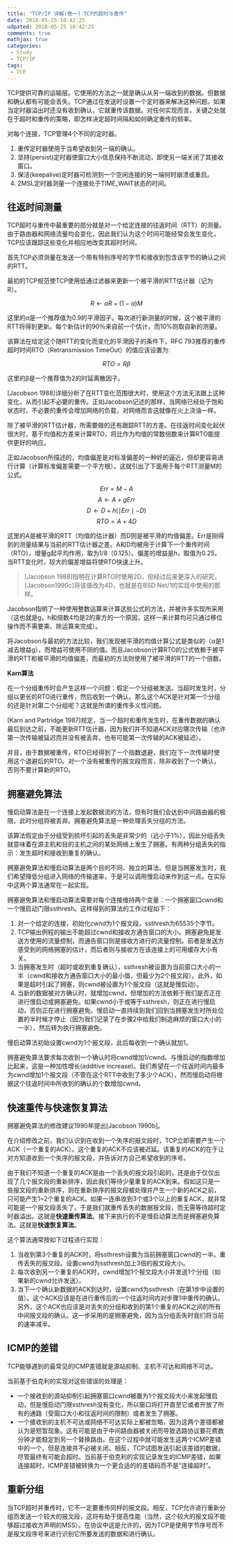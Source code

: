 ```yaml
---
title: "TCP/IP 详解(卷一) TCP的超时与重传"
date: 2018-05-25 10:42:25
udpated: 2018-05-25 10:42:25
comments: true
mathjax: true
categories:
 - Study
 - TCP/IP
tags:
 - TCP
---
```


TCP提供可靠的运输层。它使用的方法之一就是确认从另一端收到的数据。但数据和确认都有可能会丢失。TCP通过在发送时设置一个定时器来解决这种问题。如果当定时器溢出时还没有收到确认，它就重传该数据。对任何实现而言，关键之处就在于超时和重传的策略，即怎样决定超时间隔和如何确定重传的频率。

对每个连接，TCP管理4个不同的定时器。

1. 重传定时器使用于当希望收到另一端的确认。
2. 坚持(persist)定时器使窗口大小信息保持不断流动，即使另一端关闭了其接收窗口。
3. 保活(keepalive)定时器可检测到一个空闲连接的另一端何时崩溃或重启。
4. 2MSL定时器测量一个连接处于TIME_WAIT状态的时间。
<!-- more -->

## 往返时间测量

TCP超时与重传中最重要的部分就是对一个给定连接的往返时间（RTT）的测量。由于路由器和网络流量均会变化，因此我们认为这个时间可能经常会发生变化，TCP应该跟踪这些变化并相应地改变其超时时间。

首先TCP必须测量在发送一个带有特别序号的字节和接收到包含该字节的确认之间的RTT。

最初的TCP规范使TCP使用低通过滤器来更新一个被平滑的RTT估计器（记为R）。

$$R \leftarrow \alpha R+(1-\alpha)M$$

这里的α是一个推荐值为0.9的平滑因子。每次进行新测量的时候，这个被平滑的RTT将得到更新。每个新估计的90％来自前一个估计，而10%则取自新的测量。

该算法在给定这个随RTT的变化而变化的平滑因子的条件下，RFC 793推荐的重传超时时间RTO（Retransmission TimeOut）的值应该设置为:

$$RTO = R\beta$$

这里的β是一个推荐值为2的时延离散因子。

[Jacobson 1988]详细分析了在RTT变化范围很大时，使用这个方法无法跟上这种变化，从而引起不必要的重传。正如Jacobson记述的那样，当网络已经处于饱和状态时，不必要的重传会增加网络的负载，对网络而言这就像在火上浇油一样。

除了被平滑的RTT估计器，所需要做的还有跟踪RTT的方差。在往返时间变化起伏很大时，基于均值和方差来计算RTO，将比作为均值的常数倍数来计算RTO能提供更好的响应。

正如Jacobson所描述的，均值偏差是对标准偏差的一种好的逼近，但却更容易进行计算（计算标准偏差需要一个平方根）。这就引出了下面用于每个RTT测量M的公式。

$$Err = M - A$$
$$A \leftarrow A + gErr$$
$$D \leftarrow D + h(\mid Err\mid - D)$$
$$RTO = A + 4D$$

这里的A是被平滑的RTT（均值的估计器）而D则是被平滑的均值偏差。Err是刚得到的测量结果与当前的RTT估计器之差。A和D均被用于计算下一个重传时间（RTO）。增量g起平均作用，取为1/8（0.125）。偏差的增益是h，取值为0.25。当RTT变化时，较大的偏差增益将使RTO快速上升。

> [Jacobson 1988]指明在计算RTO时使用2D，但经过后来更深入的研究，[Jacobson1990c]将该值改为4D，也就是在BSD Net/1的实现中使用的那样。

Jacobson指明了一种使用整数运算来计算这些公式的方法，并被许多实现所采用（这也就是g，h和倍数4均是2的乘方的一个原因，这样一来计算均可只通过移位操作而不需要乘、除运算来完成）。

将Jacobson与最初的方法比较，我们发现被平滑的均值计算公式是类似的（α是1减去增益g），而增益可使用不同的值。而且Jacobson计算RTO的公式依赖于被平滑的RTT和被平滑的均值偏差，而最初的方法则使用了被平滑的RTT的一个倍数。

**Karn算法**

在一个分组重传时会产生这样一个问题：假定一个分组被发送。当超时发生时，分组以更长的RTO进行重传，然后收到一个确认。那么这个ACK是针对第一个分组的还是针对第二个分组呢？这就是所谓的重传多义性问题。

[Karn and Partridge 1987]规定，当一个超时和重传发生时，在重传数据的确认最后到达之前，不能更新RTT估计器，因为我们并不知道ACK对应哪次传输（也许第一次传输被延迟而并没有被丢弃，也有可能第一次传输的ACK被延迟）。

并且，由于数据被重传，RTO已经得到了一个指数退避，我们在下一次传输时使用这个退避后的RTO。对一个没有被重传的报文段而言，除非收到了一个确认，否则不要计算新的RTO。

## 拥塞避免算法

慢启动算法是在一个连接上发起数据流的方法，但有时我们会达到中间路由器的极限，此时分组将被丢弃。拥塞避免算法是一种处理丢失分组的方法。

该算法假定由于分组受到损坏引起的丢失是非常少的（远小于1%），因此分组丢失就意味着在源主机和目的主机之间的某处网络上发生了拥塞。有两种分组丢失的指示：发生超时和接收到重复的确认。

拥塞避免算法和慢启动算法是两个目的不同、独立的算法。但是当拥塞发生时，我们希望降低分组进入网络的传输速率，于是可以调用慢启动来作到这一点。在实际中这两个算法通常在一起实现。

拥塞避免算法和慢启动算法需要对每个连接维持两个变量：一个拥塞窗口cwnd和一个慢启动门限ssthresh。这样得到的算法的工作过程如下：

1. 对一个给定的连接，初始化cwnd为1个报文段，ssthresh为65535个字节。
2. TCP输出例程的输出不能超过cwnd和接收方通告窗口的大小。拥塞避免是发送方使用的流量控制，而通告窗口则是接收方进行的流量控制。前者是发送方感受到的网络拥塞的估计，而后者则与接收方在该连接上的可用缓存大小有关。
3. 当拥塞发生时（超时或收到重复确认），ssthresh被设置为当前窗口大小的一半（cwnd和接收方通告窗口大小的最小值，但最少为2个报文段）。此外，如果是超时引起了拥塞，则cwnd被设置为1个报文段（这就是慢启动）。
4. 当新的数据被对方确认时，就增加cwnd，但增加的方法依赖于我们是否正在进行慢启动或拥塞避免。如果cwnd小于或等于ssthresh，则正在进行慢启动，否则正在进行拥塞避免。慢启动一直持续到我们回到当拥塞发生时所处位置的半时候才停止（因为我们记录了在步骤2中给我们制造麻烦的窗口大小的一半），然后转为执行拥塞避免。

慢启动算法初始设置cwnd为1个报文段，此后每收到一个确认就加1。

拥塞避免算法要求每次收到一个确认时将cwnd增加1/cwnd。与慢启动的指数增加比起来，这是一种加性增长(additive increase)。我们希望在一个往返时间内最多为cwnd增加1个报文段（不管在这个RTT中收到了多少个ACK），然而慢启动将根据这个往返时间中所收到的确认的个数增加cwnd。

## 快速重传与快速恢复算法

拥塞避免算法的修改建议1990年提出[Jacobson 1990b]。

在介绍修改之前，我们认识到在收到一个失序的报文段时，TCP立即需要产生一个ACK（一个重复的ACK）。这个重复的ACK不应该被迟延。该重复的ACK的在于让对方知道收到一个失序的报文段，并告诉对方自己希望收到的序号。

由于我们不知道一个重复的ACK是由一个丢失的报文段引起的，还是由于仅仅出现了几个报文段的重新排序，因此我们等待少量重复的ACK到来。假如这只是一些报文段的重新排序，则在重新排序的报文段被处理并产生一个新的ACK之前，只可能产生1~2个重复的ACK。如果一连串收到3个或3个以上的重复ACK，就非常可能是一个报文段丢失了。于是我们就重传丢失的数据报文段，而无需等待超时定时器溢出。这就是**快速重传算法**。接下来执行的不是慢启动算法而是拥塞避免算法。这就是**快速恢复算法**。

这个算法通常按如下过程进行实现：

1. 当收到第3个重复的ACK时，将ssthresh设置为当前拥塞窗口cwnd的一半。重传丢失的报文段。设置cwnd为ssthresh加上3倍的报文段大小。
2. 每次收到另一个重复的ACK时，cwnd增加1个报文段大小并发送1个分组（如果新的cwnd允许发送）。
3. 当下一个确认新数据的ACK到达时，设置cwnd为ssthresh（在第1步中设置的值）。这个ACK应该是在进行重传后的一个往返时间内对步骤1中重传的确认。另外，这个ACK也应该是对丢失的分组和收到的第1个重复的ACK之间的所有中间报文段的确认。这一步采用的是拥塞避免，因为当分组丢失时我们将当前的速率减半。

## ICMP的差错

TCP能够遇到的最常见的ICMP差错就是源站抑制、主机不可达和网络不可达。

当前基于伯克利的实现对这些错误的处理是：

* 一个接收到的源站抑制引起拥塞窗口cwnd被置为1个报文段大小来发起慢启动，但是慢启动门限ssthresh没有变化，所以窗口将打开直至它或者开放了所有的通路（受窗口大小和往返时间的限制）或者发生了拥塞。
* 一个接收到的主机不可达或网络不可达实际上都被忽略，因为这两个差错都被认为是短暂现象。这有可能是由于中间路由器被关闭而导致选路协议要花费数分钟才能稳定到另一个替换路由。在这个过程中就可能发生这两个ICMP差错中的一个，但是连接并不必被关闭。相反，TCP试图发送引起该差错的数据，尽管最终有可能会超时。当前基于伯克利的实现记录发生的ICMP差错，如果连接超时，ICMP差错被转换为一个更合适的的差错码而不是“连接超时”。

## 重新分组

当TCP超时并重传时，它不一定要重传同样的报文段。相反，TCP允许进行重新分组而发送一个较大的报文段，这将有助于提高性能（当然，这个较大的报文段不能够超过接收方声明的MSS）。在协议中这是允许的，因为TCP是使用字节序号而不是报文段序号来进行识别它所要发送的数据和进行确认。

